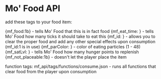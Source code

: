 # Mo' Food API
add these tags to your food item:

{mf_food:1b} - tells Mo' Food that this is in fact food 
{mf_eat_time: } - tells Mo' Food how many ticks it should take to eat this
{mf_id: } - allows you to clear the proper food and add any other special effects upon consumption (mf_id:1 is in use)
{mf_parColor: } - color of eating particles (1 - 48)
{mf_satLvl: } - tells Mo' Food how many hunger points to replenish
{mf_not_placeable:1b} - doesn't let the player place the item

function tags:
mf_api/tags/functions/consume.json - runs all functions that clear food from the player upon consumption 
